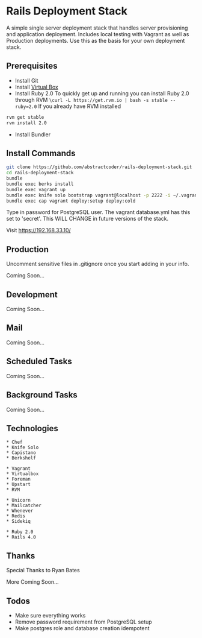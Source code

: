 # Rails Deployment Stack

A simple single server deployment stack that handles server provisioning and application deployment. Includes local testing with Vagrant as well as Production deployments. Use this as the basis for your own deployment stack.

## Prerequisites

- Install Git
- Install [Virtual Box](https://www.virtualbox.org)
- Install Ruby 2.0
To quickly get up and running you can install Ruby 2.0 through RVM
```\curl -L https://get.rvm.io | bash -s stable --ruby=2.0```
If you already have RVM installed
```bash
rvm get stable
rvm install 2.0
```
- Install Bundler

## Install Commands

```bash
git clone https://github.com/abstractcoder/rails-deployment-stack.git
cd rails-deployment-stack
bundle
bundle exec berks install
bundle exec vagrant up
bundle exec knife solo bootstrap vagrant@localhost -p 2222 -i ~/.vagrant.d/insecure_private_key node.json
bundle exec cap vagrant deploy:setup deploy:cold
```

Type in password for PostgreSQL user. The vagrant database.yml has this set to 'secret'. This WILL CHANGE in future versions of the stack.

Visit https://192.168.33.10/

## Production

Uncomment sensitive files in .gitignore once you start adding in your info.

Coming Soon...

## Development

Coming Soon...

## Mail

Coming Soon...

## Scheduled Tasks

Coming Soon...

## Background Tasks

Coming Soon...

## Technologies

```
* Chef
* Knife Solo
* Capistano
* Berkshelf

* Vagrant
* Virtualbox
* Foreman
* Upstart
* RVM

* Unicorn
* Mailcatcher
* Whenever
* Redis
* Sidekiq

* Ruby 2.0
* Rails 4.0
```

## Thanks

Special Thanks to Ryan Bates

More Coming Soon...

## Todos
- Make sure everything works
- Remove password requirement from PostgreSQL setup
- Make postgres role and database creation idempotent

